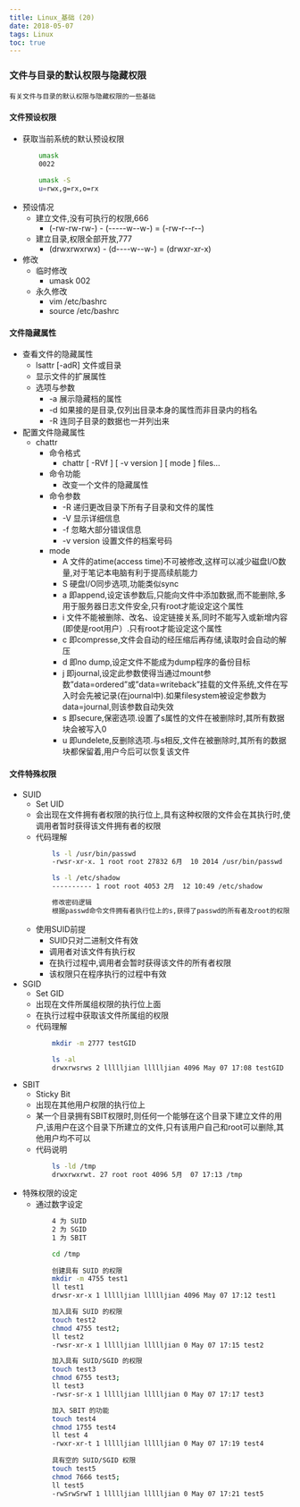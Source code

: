 ```yaml
---
title: Linux_基础 (20)
date: 2018-05-07
tags: Linux
toc: true
---
```


### 文件与目录的默认权限与隐藏权限
    有关文件与目录的默认权限与隐藏权限的一些基础

<!-- more -->

#### 文件预设权限
- 获取当前系统的默认预设权限
    ```bash
        umask
        0022
        
        umask -S
        u=rwx,g=rx,o=rx
    ```
- 预设情况
    * 建立文件,没有可执行的权限,666
        * (-rw-rw-rw-) - (-----w--w-) = (-rw-r--r--)
    * 建立目录,权限全部开放,777
        * (drwxrwxrwx) - (d----w--w-) = (drwxr-xr-x)
- 修改
    * 临时修改
        * umask 002
    * 永久修改
        * vim /etc/bashrc
        * source /etc/bashrc

#### 文件隐藏属性
- 查看文件的隐藏属性
    * lsattr [-adR] 文件或目录
    * 显示文件的扩展属性
    * 选项与参数
        * -a 展示隐藏档的属性
        * -d 如果接的是目录,仅列出目录本身的属性而非目录内的档名
        * -R 连同子目录的数据也一并列出来
- 配置文件隐藏属性
    * chattr
        * 命令格式
            * chattr [ -RVf ] [ -v version ] [ mode ] files…
        * 命令功能
            * 改变一个文件的隐藏属性
        * 命令参数
        	* -R 	递归更改目录下所有子目录和文件的属性
            * -V 	显示详细信息
            * -f 	忽略大部分错误信息
            * -v version 	设置文件的档案号码
        * mode
        	* A 	文件的atime(access time)不可被修改,这样可以减少磁盘I/O数量,对于笔记本电脑有利于提高续航能力
            * S 	硬盘I/O同步选项,功能类似sync
            * a 	即append,设定该参数后,只能向文件中添加数据,而不能删除,多用于服务器日志文件安全,只有root才能设定这个属性
            * i 	文件不能被删除、改名、设定链接关系,同时不能写入或新增内容(即使是root用户）.只有root才能设定这个属性
            * c 	即compresse,文件会自动的经压缩后再存储,读取时会自动的解压
            * d 	即no dump,设定文件不能成为dump程序的备份目标
            * j 	即journal,设定此参数使得当通过mount参数”data=ordered”或”data=writeback”挂载的文件系统,文件在写入时会先被记录(在journal中).如果filesystem被设定参数为data=journal,则该参数自动失效
            * s 	即secure,保密选项.设置了s属性的文件在被删除时,其所有数据块会被写入0
            * u 	即undelete,反删除选项.与s相反,文件在被删除时,其所有的数据块都保留着,用户今后可以恢复该文件

#### 文件特殊权限
- SUID
    * Set UID
    * 会出现在文件拥有者权限的执行位上,具有这种权限的文件会在其执行时,使调用者暂时获得该文件拥有者的权限
    * 代码理解
        ```bash
            ls -l /usr/bin/passwd
            -rwsr-xr-x. 1 root root 27832 6月  10 2014 /usr/bin/passwd

            ls -l /etc/shadow  
            ---------- 1 root root 4053 2月  12 10:49 /etc/shadow

            修改密码逻辑
            根据passwd命令文件拥有者执行位上的s,获得了passwd的所有者及root的权限,从而对shadow进行写入操作
        ```
    * 使用SUID前提
        * SUID只对二进制文件有效  
        * 调用者对该文件有执行权  
        * 在执行过程中,调用者会暂时获得该文件的所有者权限  
        * 该权限只在程序执行的过程中有效  
- SGID
    * Set GID
    * 出现在文件所属组权限的执行位上面
    * 在执行过程中获取该文件所属组的权限
    * 代码理解
        ```bash
            mkdir -m 2777 testGID

            ls -al
            drwxrwsrws 2 llllljian llllljian 4096 May 07 17:08 testGID
        ```
- SBIT
    * Sticky Bit
    * 出现在其他用户权限的执行位上
    * 某一个目录拥有SBIT权限时,则任何一个能够在这个目录下建立文件的用户,该用户在这个目录下所建立的文件,只有该用户自己和root可以删除,其他用户均不可以
    * 代码说明
        ```bash
            ls -ld /tmp 
            drwxrwxrwt. 27 root root 4096 5月  07 17:13 /tmp
        ```
- 特殊权限的设定
    * 通过数字设定
        ```bash
            4 为 SUID
            2 为 SGID
            1 为 SBIT

            cd /tmp
            
            创建具有 SUID 的权限
            mkdir -m 4755 test1
            ll test1
            drwsr-xr-x 1 llllljian llllljian 4096 May 07 17:12 test1

            加入具有 SUID 的权限
            touch test2     
            chmod 4755 test2; 
            ll test2
            -rwsr-xr-x 1 llllljian llllljian 0 May 07 17:15 test2

            加入具有 SUID/SGID 的权限
            touch test3 
            chmod 6755 test3; 
            ll test3
            -rwsr-sr-x 1 llllljian llllljian 0 May 07 17:17 test3

            加入 SBIT 的功能
            touch test4 
            chmod 1755 test4
            ll test 4            
            -rwxr-xr-t 1 llllljian llllljian 0 May 07 17:19 test4
            
            具有空的 SUID/SGID 权限
            touch test5 
            chmod 7666 test5;
            ll test5
            -rwSrwSrwT 1 llllljian llllljian 0 May 07 17:21 test5
        ```